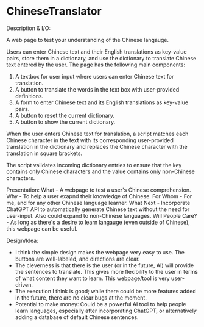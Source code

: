 # ChineseTranslator

Description & I/O:

A web page to test your understanding of the Chinese langauge.

Users can enter Chinese text and their English translations as key-value pairs, store them in a dictionary, and use the dictionary to translate Chinese text entered by the user. The page has the following main components:

1.    A textbox for user input where users can enter Chinese text for translation.
2.    A button to translate the words in the text box with user-provided definitions.
3.    A form to enter Chinese text and its English translations as key-value pairs.
4.    A button to reset the current dictionary.
5.    A button to show the current dictionary.

When the user enters Chinese text for translation, a script matches each Chinese character in the text with its corresponding user-provided translation in the dictionary and replaces the Chinese character with the translation in square brackets.

The script validates incoming dictionary entries to ensure that the key contains only Chinese characters and the value contains only non-Chinese characters.

Presentation:
What - A webpage to test a user's Chinese comprehension.
Why  - To help a user exapnd their knowledge of Chinese.
For Whom - For me, and for any other Chinese language learner.
What Next - Incorporate ChatGPT API to automatically generate Chinese text without the need for user-input. Also could expand to non-Chinese languages.
Will People Care? - As long as there's a desire to learn langauge (even outside of Chinese), this webpage can be useful.

Design/Idea:
- I think the simple design makes the webpage very easy to use. The buttons are well-labeled, and directions are clear.
- The cleverness is that there is the user (or in the future, AI) will provide the sentences to translate. This gives more flexibility to the user in terms of what content they want to learn. This webpage/tool is very user-driven.
- The execution I think is good; while there could be more features added in the future, there are no clear bugs at the moment.
- Potential to make money: Could be a powerful AI tool to help people learn languages, especially after incorporating ChatGPT, or alternatively adding a database of default Chinese sentences.
